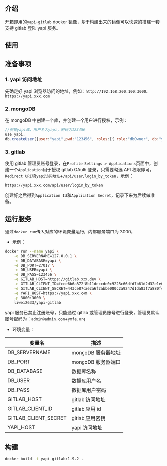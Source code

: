 ## 介绍

开箱即用的`yapi+gitlab` docker 镜像，基于构建出来的镜像可以快速的搭建一套支持 gitlab 登陆 yapi 服务。

## 使用

## 准备事项

### 1. yapi 访问地址

先确定好 yapi 浏览器访问的地址，例如：`http://192.168.200.100:3000`、`https://yapi.xxx.com`

### 2. mongoDB

在 mongoDB 中创建一个库，并创建一个用户进行授权，示例：

```js
//创建yapi库，用户名为yapi，密码为123456
use yapi;
db.createUser({user:"yapi",pwd:"123456", roles:[{ role:"dbOwner", db:"yapi" } ] })
```

### 3. gitlab

使用 gitlab 管理员账号登录，在`Profile Settings > Applications`页面中，创建一个`Application`用于授权 gitlab OAuth 登录，只需要勾选 API 权限即可，`Redirect URI`填`yapi访问地址`+`/api/user/login_by_token`，示例：

```
https://yapi.xxx.com/api/user/login_by_token
```

创建好之后得到`Application Id`和`Application Secret`，记录下来为后续做准备。

## 运行服务

通过`docker run`传入对应的环境变量运行，内部服务端口为 3000。

- 示例：

```sh
docker run --name yapi \
    -e DB_SERVERNAME=127.0.0.1 \
    -e DB_DATABASE=yapi \
    -e DB_PORT=27017 \
    -e DB_USER=yapi \
    -e DB_PASS=123456 \
    -e GITLAB_HOST=https://gitlab.xxx.dev \
    -e GITLAB_CLIENT_ID=fcee6b6a872f8b11deccde0c9228c66dfd7b61d2d32e1e08c9fd9333c0fb31e2 \
    -e GITLAB_CLIENT_SECRET=443ce87cae2a6f2abbe080c2a9247d1da83f7a880fcbc69da7fa194655394eb5 \
    -e YAPI_HOST=https://yapi.xxx.com \
    -p 3000:3000 \
    liwei2633/yapi-gitlab
```

yapi 服务已禁止注册账号，只能通过 gitlab 或管理员账号进行登录，管理员默认账号密码为：`admin@admin.com`+`ymfe.org`

- 环境变量：

| 变量名               | 描述               |
| -------------------- | ------------------ |
| DB_SERVERNAME        | mongoDB 服务器地址 |
| DB_PORT              | mongoDB 服务器端口 |
| DB_DATABASE          | 数据库名称         |
| DB_USER              | 数据库用户名       |
| DB_PASS              | 数据库用户密码     |
| GITLAB_HOST          | gitlab 访问地址    |
| GITLAB_CLIENT_ID     | gitlab 应用 id     |
| GITLAB_CLIENT_SECRET | gitlab 应用密钥    |
| YAPI_HOST            | yapi 访问地址      |

## 构建

```sh
docker build -t yapi-gitlab:1.9.2 .
```
